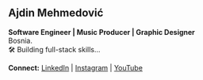 ## Ajdin Mehmedović  
**Software Engineer | Music Producer | Graphic Designer**  
Bosnia.  
🛠️ Building full-stack skills...

**Connect:** [LinkedIn](https://www.linkedin.com/in/ajdin-mehmedovic/) | [Instagram](https://instagram.com/plansio_central) | [YouTube](https://www.youtube.com/@aydhiny)
